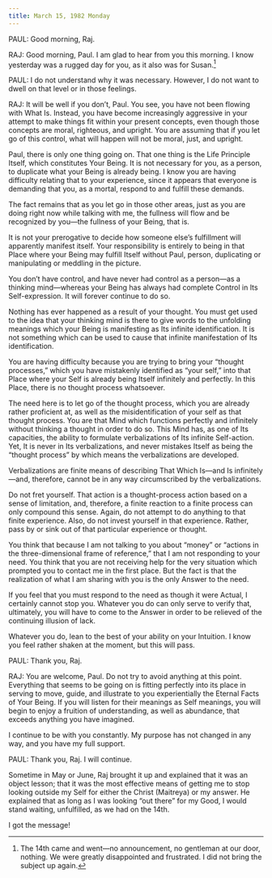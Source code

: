 ```yaml
---
title: March 15, 1982 Monday 
---
```


PAUL: Good morning, Raj.

RAJ: Good morning, Paul. I am glad to hear from you this morning. I know
yesterday was a rugged day for you, as it also was for Susan.[^1]

PAUL: I do not understand why it was necessary. However, I do not want to dwell
on that level or in those feelings.

RAJ: It will be well if you don’t, Paul. You see, you have not been flowing
with What Is. Instead, you have become increasingly aggressive in your attempt
to make things fit within your present concepts, even though those concepts are
moral, righteous, and upright. You are assuming that if you let go of this
control, what will happen will not be moral, just, and upright.

Paul, there is only one thing going on. That one thing is the Life Principle
Itself, which constitutes Your Being. It is not necessary for you, as a person,
to duplicate what your Being is already being. I know you are having difficulty
relating that to your experience, since it appears that everyone is demanding
that you, as a mortal, respond to and fulfill these demands.

The fact remains that as you let go in those other areas, just as you are doing
right now while talking with me, the fullness will flow and be recognized by
you—the fullness of your Being, that is.

It is not your prerogative to decide how someone else’s fulfillment will
apparently manifest itself. Your responsibility is entirely to being in that
Place where your Being may fulfill Itself without Paul, person, duplicating or
manipulating or meddling in the picture.

You don’t have control, and have never had control as a person—as a thinking
mind—whereas your Being has always had complete Control in Its Self-expression.
It will forever continue to do so.

Nothing has ever happened as a result of your thought. You must get used to the
idea that your thinking mind is there to give words to the unfolding meanings
which your Being is manifesting as Its infinite identification. It is not
something which can be used to cause that infinite manifestation of Its
identification.

You are having difficulty because you are trying to bring your “thought
processes,” which you have mistakenly identified as “your self,” into that
Place where your Self is already being Itself infinitely and perfectly. In this
Place, there is no thought process whatsoever.

The need here is to let go of the thought process, which you are already rather
proficient at, as well as the misidentification of your self as that thought
process. You are that Mind which functions perfectly and infinitely without
thinking a thought in order to do so. This Mind has, as one of Its capacities,
the ability to formulate verbalizations of Its infinite Self-action. Yet, It is
never in Its verbalizations, and never mistakes Itself as being the “thought
process” by which means the verbalizations are developed.

Verbalizations are finite means of describing That Which Is—and Is
infinitely—and, therefore, cannot be in any way circumscribed by the
verbalizations.

Do not fret yourself. That action is a thought-process action based on a sense
of limitation, and, therefore, a finite reaction to a finite process can only
compound this sense. Again, do not attempt to do anything to that finite
experience. Also, do not invest yourself in that experience. Rather, pass by or
sink out of that particular experience or thought.

You think that because I am not talking to you about “money” or “actions in the
three-dimensional frame of reference,” that I am not responding to your need.
You think that you are not receiving help for the very situation which prompted
you to contact me in the first place. But the fact is that the realization of
what I am sharing with you is the only Answer to the need.

If you feel that you must respond to the need as though it were Actual, I
certainly cannot stop you. Whatever you do can only serve to verify that,
ultimately, you will have to come to the Answer in order to be relieved of the
continuing illusion of lack.

Whatever you do, lean to the best of your ability on your Intuition. I know you
feel rather shaken at the moment, but this will pass.

PAUL: Thank you, Raj.

RAJ: You are welcome, Paul. Do not try to avoid anything at this point.
Everything that seems to be going on is fitting perfectly into its place in
serving to move, guide, and illustrate to you experientially the Eternal Facts
of Your Being. If you will listen for their meanings as Self meanings, you will
begin to enjoy a fruition of understanding, as well as abundance, that exceeds
anything you have imagined.

I continue to be with you constantly. My purpose has not changed in any way,
and you have my full support.

PAUL: Thank you, Raj. I will continue.

[^1]: The 14th came and went—no announcement, no gentleman at our door, nothing. We were greatly disappointed and frustrated. I did not bring the subject up again.

Sometime in May or June, Raj brought it up and explained that it was an object
lesson; that it was the most effective means of getting me to stop looking
outside my Self for either the Christ (Maitreya) or my answer. He explained
that as long as I was looking “out there” for my Good, I would stand waiting,
unfulfilled, as we had on the 14th.

I got the message!

